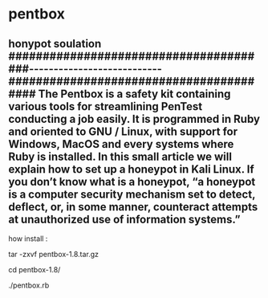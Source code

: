 # pentbox
honypot soulation 
#######################################---------------------------########################################
The Pentbox is a safety kit containing various tools for streamlining PenTest conducting a job easily. It is programmed in Ruby and oriented to GNU / Linux, with support for Windows, MacOS and every systems where Ruby is installed. In this small article we will explain how to set up a honeypot in Kali Linux. If you don’t know what is a honeypot, “a honeypot is a computer security mechanism set to detect, deflect, or, in some manner, counteract attempts at unauthorized use of information systems.”
----------------------------------------------------------------------------------------------
how install : 



tar -zxvf pentbox-1.8.tar.gz

cd pentbox-1.8/

./pentbox.rb

